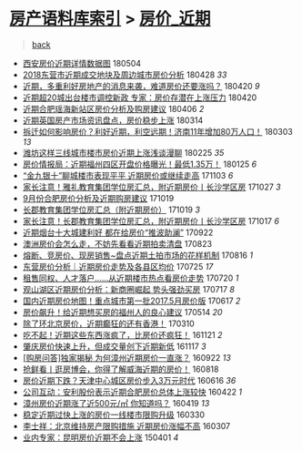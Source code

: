 [房产语料库索引](../../README.md)  > [房价_近期](房价_近期.md)
====
> [back](../README.md)

- [西安房价近期详情数据图](http://jkwz.applinzi.com/ittc/7099341161187771402.html#%E8%A5%BF%E5%AE%89%E6%88%BF%E4%BB%B7%E8%BF%91%E6%9C%9F%E8%AF%A6%E6%83%85%E6%95%B0%E6%8D%AE%E5%9B%BE) 180504  
- [2018东营市近期成交地块及周边城市房价分析](http://jkwz.applinzi.com/ittc/7097178938961036295.html#2018%E4%B8%9C%E8%90%A5%E5%B8%82%E8%BF%91%E6%9C%9F%E6%88%90%E4%BA%A4%E5%9C%B0%E5%9D%97%E5%8F%8A%E5%91%A8%E8%BE%B9%E5%9F%8E%E5%B8%82%E6%88%BF%E4%BB%B7%E5%88%86%E6%9E%90) 180428 *33* 
- [近期，多重利好房地产的消息来袭，难道房价还要涨吗？](http://jkwz.applinzi.com/ittc/7094028696124130311.html#%E8%BF%91%E6%9C%9F%EF%BC%8C%E5%A4%9A%E9%87%8D%E5%88%A9%E5%A5%BD%E6%88%BF%E5%9C%B0%E4%BA%A7%E7%9A%84%E6%B6%88%E6%81%AF%E6%9D%A5%E8%A2%AD%EF%BC%8C%E9%9A%BE%E9%81%93%E6%88%BF%E4%BB%B7%E8%BF%98%E8%A6%81%E6%B6%A8%E5%90%97%EF%BC%9F) 180420 *9* 
- [近期超20城出台楼市调控新政 专家：房价存潜在上涨压力](http://jkwz.applinzi.com/ittc/7093994458507117578.html#%E8%BF%91%E6%9C%9F%E8%B6%8520%E5%9F%8E%E5%87%BA%E5%8F%B0%E6%A5%BC%E5%B8%82%E8%B0%83%E6%8E%A7%E6%96%B0%E6%94%BF+%E4%B8%93%E5%AE%B6%EF%BC%9A%E6%88%BF%E4%BB%B7%E5%AD%98%E6%BD%9C%E5%9C%A8%E4%B8%8A%E6%B6%A8%E5%8E%8B%E5%8A%9B) 180420  
- [近期合肥瑶海新站区房价分析及购房建议](http://jkwz.applinzi.com/ittc/7088871576869274634.html#%E8%BF%91%E6%9C%9F%E5%90%88%E8%82%A5%E7%91%B6%E6%B5%B7%E6%96%B0%E7%AB%99%E5%8C%BA%E6%88%BF%E4%BB%B7%E5%88%86%E6%9E%90%E5%8F%8A%E8%B4%AD%E6%88%BF%E5%BB%BA%E8%AE%AE) 180406 *2* 
- [近期英国房产市场资讯盘点，房价稳步上涨](http://jkwz.applinzi.com/ittc/7080377962597975046.html#%E8%BF%91%E6%9C%9F%E8%8B%B1%E5%9B%BD%E6%88%BF%E4%BA%A7%E5%B8%82%E5%9C%BA%E8%B5%84%E8%AE%AF%E7%9B%98%E7%82%B9%EF%BC%8C%E6%88%BF%E4%BB%B7%E7%A8%B3%E6%AD%A5%E4%B8%8A%E6%B6%A8) 180314  
- [拆迁如何影响房价？利好近期，利空远期！济南11年增加80万人口！](http://jkwz.applinzi.com/ittc/7076085957457871888.html#%E6%8B%86%E8%BF%81%E5%A6%82%E4%BD%95%E5%BD%B1%E5%93%8D%E6%88%BF%E4%BB%B7%EF%BC%9F%E5%88%A9%E5%A5%BD%E8%BF%91%E6%9C%9F%EF%BC%8C%E5%88%A9%E7%A9%BA%E8%BF%9C%E6%9C%9F%EF%BC%81%E6%B5%8E%E5%8D%9711%E5%B9%B4%E5%A2%9E%E5%8A%A080%E4%B8%87%E4%BA%BA%E5%8F%A3%EF%BC%81) 180303 *13* 
- [潍坊这样三线城市楼市房价近期上涨浅谈漫聊](http://jkwz.applinzi.com/ittc/7074092569187582986.html#%E6%BD%8D%E5%9D%8A%E8%BF%99%E6%A0%B7%E4%B8%89%E7%BA%BF%E5%9F%8E%E5%B8%82%E6%A5%BC%E5%B8%82%E6%88%BF%E4%BB%B7%E8%BF%91%E6%9C%9F%E4%B8%8A%E6%B6%A8%E6%B5%85%E8%B0%88%E6%BC%AB%E8%81%8A) 180225 *35* 
- [房价情报局：近期福州四区开盘价格曝光！最低1.35万！](http://jkwz.applinzi.com/ittc/7062563160932746247.html#%E6%88%BF%E4%BB%B7%E6%83%85%E6%8A%A5%E5%B1%80%EF%BC%9A%E8%BF%91%E6%9C%9F%E7%A6%8F%E5%B7%9E%E5%9B%9B%E5%8C%BA%E5%BC%80%E7%9B%98%E4%BB%B7%E6%A0%BC%E6%9B%9D%E5%85%89%EF%BC%81%E6%9C%80%E4%BD%8E1.35%E4%B8%87%EF%BC%81) 180125 *6* 
- [“金九银十”聊城楼市表现平平 近期房价或继续走高](http://jkwz.applinzi.com/ittc/7031671209291416593.html#%E2%80%9C%E9%87%91%E4%B9%9D%E9%93%B6%E5%8D%81%E2%80%9D%E8%81%8A%E5%9F%8E%E6%A5%BC%E5%B8%82%E8%A1%A8%E7%8E%B0%E5%B9%B3%E5%B9%B3+%E8%BF%91%E6%9C%9F%E6%88%BF%E4%BB%B7%E6%88%96%E7%BB%A7%E7%BB%AD%E8%B5%B0%E9%AB%98) 171103 *6* 
- [家长注意！雅礼教育集团学位房汇总，附近期房价丨长沙学区房](http://jkwz.applinzi.com/ittc/7029079292766585873.html#%E5%AE%B6%E9%95%BF%E6%B3%A8%E6%84%8F%EF%BC%81%E9%9B%85%E7%A4%BC%E6%95%99%E8%82%B2%E9%9B%86%E5%9B%A2%E5%AD%A6%E4%BD%8D%E6%88%BF%E6%B1%87%E6%80%BB%EF%BC%8C%E9%99%84%E8%BF%91%E6%9C%9F%E6%88%BF%E4%BB%B7%E4%B8%A8%E9%95%BF%E6%B2%99%E5%AD%A6%E5%8C%BA%E6%88%BF) 171027 *3* 
- [9月份合肥房价分析及近期购房建议](http://jkwz.applinzi.com/ittc/7026130051807052816.html#9%E6%9C%88%E4%BB%BD%E5%90%88%E8%82%A5%E6%88%BF%E4%BB%B7%E5%88%86%E6%9E%90%E5%8F%8A%E8%BF%91%E6%9C%9F%E8%B4%AD%E6%88%BF%E5%BB%BA%E8%AE%AE) 171019  
- [长郡教育集团学位房汇总（附近期房价）](http://jkwz.applinzi.com/ittc/7026096810731521041.html#%E9%95%BF%E9%83%A1%E6%95%99%E8%82%B2%E9%9B%86%E5%9B%A2%E5%AD%A6%E4%BD%8D%E6%88%BF%E6%B1%87%E6%80%BB%EF%BC%88%E9%99%84%E8%BF%91%E6%9C%9F%E6%88%BF%E4%BB%B7%EF%BC%89) 171019 *3* 
- [家长注意！长郡教育集团学位房汇总，附近期房价丨长沙学区房](http://jkwz.applinzi.com/ittc/7025349633025508368.html#%E5%AE%B6%E9%95%BF%E6%B3%A8%E6%84%8F%EF%BC%81%E9%95%BF%E9%83%A1%E6%95%99%E8%82%B2%E9%9B%86%E5%9B%A2%E5%AD%A6%E4%BD%8D%E6%88%BF%E6%B1%87%E6%80%BB%EF%BC%8C%E9%99%84%E8%BF%91%E6%9C%9F%E6%88%BF%E4%BB%B7%E4%B8%A8%E9%95%BF%E6%B2%99%E5%AD%A6%E5%8C%BA%E6%88%BF) 171017 *6* 
- [近期烟台十大城建利好 都在给房价“推波助澜”](http://jkwz.applinzi.com/ittc/7016136566169404433.html#%E8%BF%91%E6%9C%9F%E7%83%9F%E5%8F%B0%E5%8D%81%E5%A4%A7%E5%9F%8E%E5%BB%BA%E5%88%A9%E5%A5%BD+%E9%83%BD%E5%9C%A8%E7%BB%99%E6%88%BF%E4%BB%B7%E2%80%9C%E6%8E%A8%E6%B3%A2%E5%8A%A9%E6%BE%9C%E2%80%9D) 170922  
- [澳洲房价会怎么走，不妨先看看近期拍卖清盘](http://jkwz.applinzi.com/ittc/7004938658225062929.html#%E6%BE%B3%E6%B4%B2%E6%88%BF%E4%BB%B7%E4%BC%9A%E6%80%8E%E4%B9%88%E8%B5%B0%EF%BC%8C%E4%B8%8D%E5%A6%A8%E5%85%88%E7%9C%8B%E7%9C%8B%E8%BF%91%E6%9C%9F%E6%8B%8D%E5%8D%96%E6%B8%85%E7%9B%98) 170823  
- [熔断、竞房价、现房销售~盘点近期土拍市场的花样机制](http://jkwz.applinzi.com/ittc/7002403182498808849.html#%E7%86%94%E6%96%AD%E3%80%81%E7%AB%9E%E6%88%BF%E4%BB%B7%E3%80%81%E7%8E%B0%E6%88%BF%E9%94%80%E5%94%AE%7E%E7%9B%98%E7%82%B9%E8%BF%91%E6%9C%9F%E5%9C%9F%E6%8B%8D%E5%B8%82%E5%9C%BA%E7%9A%84%E8%8A%B1%E6%A0%B7%E6%9C%BA%E5%88%B6) 170816 *1* 
- [东营房价分析｜近期房价走势及各县区均价](http://jkwz.applinzi.com/ittc/6994309725809017872.html#%E4%B8%9C%E8%90%A5%E6%88%BF%E4%BB%B7%E5%88%86%E6%9E%90%EF%BD%9C%E8%BF%91%E6%9C%9F%E6%88%BF%E4%BB%B7%E8%B5%B0%E5%8A%BF%E5%8F%8A%E5%90%84%E5%8E%BF%E5%8C%BA%E5%9D%87%E4%BB%B7) 170725 *17* 
- [租售同权、人才落户……从近期楼市热点看房价走势](http://jkwz.applinzi.com/ittc/6992479897375998992.html#%E7%A7%9F%E5%94%AE%E5%90%8C%E6%9D%83%E3%80%81%E4%BA%BA%E6%89%8D%E8%90%BD%E6%88%B7%E2%80%A6%E2%80%A6%E4%BB%8E%E8%BF%91%E6%9C%9F%E6%A5%BC%E5%B8%82%E7%83%AD%E7%82%B9%E7%9C%8B%E6%88%BF%E4%BB%B7%E8%B5%B0%E5%8A%BF) 170720 *1* 
- [观山湖区近期房价分析：新商圈崛起 势头强劲买房](http://jkwz.applinzi.com/ittc/6991195746962244625.html#%E8%A7%82%E5%B1%B1%E6%B9%96%E5%8C%BA%E8%BF%91%E6%9C%9F%E6%88%BF%E4%BB%B7%E5%88%86%E6%9E%90%EF%BC%9A%E6%96%B0%E5%95%86%E5%9C%88%E5%B4%9B%E8%B5%B7+%E5%8A%BF%E5%A4%B4%E5%BC%BA%E5%8A%B2%E4%B9%B0%E6%88%BF) 170717 *8* 
- [国内近期房价地图！重点城市第一批2017.5月房价版](http://jkwz.applinzi.com/ittc/6980233204609844228.html#%E5%9B%BD%E5%86%85%E8%BF%91%E6%9C%9F%E6%88%BF%E4%BB%B7%E5%9C%B0%E5%9B%BE%EF%BC%81%E9%87%8D%E7%82%B9%E5%9F%8E%E5%B8%82%E7%AC%AC%E4%B8%80%E6%89%B92017.5%E6%9C%88%E6%88%BF%E4%BB%B7%E7%89%88) 170617 *2* 
- [房价飙升！给近期想买房的福州人的良心建议](http://jkwz.applinzi.com/ittc/6966818325442069509.html#%E6%88%BF%E4%BB%B7%E9%A3%99%E5%8D%87%EF%BC%81%E7%BB%99%E8%BF%91%E6%9C%9F%E6%83%B3%E4%B9%B0%E6%88%BF%E7%9A%84%E7%A6%8F%E5%B7%9E%E4%BA%BA%E7%9A%84%E8%89%AF%E5%BF%83%E5%BB%BA%E8%AE%AE) 170514 *20* 
- [除了环北京房价，近期癫狂的还有香港！](http://jkwz.applinzi.com/ittc/6943449687020536836.html#%E9%99%A4%E4%BA%86%E7%8E%AF%E5%8C%97%E4%BA%AC%E6%88%BF%E4%BB%B7%EF%BC%8C%E8%BF%91%E6%9C%9F%E7%99%AB%E7%8B%82%E7%9A%84%E8%BF%98%E6%9C%89%E9%A6%99%E6%B8%AF%EF%BC%81) 170310  
- [吃不起！近期这些东西涨疯了，比房价还疯狂！](http://jkwz.applinzi.com/ittc/6902880459477746692.html#%E5%90%83%E4%B8%8D%E8%B5%B7%EF%BC%81%E8%BF%91%E6%9C%9F%E8%BF%99%E4%BA%9B%E4%B8%9C%E8%A5%BF%E6%B6%A8%E7%96%AF%E4%BA%86%EF%BC%8C%E6%AF%94%E6%88%BF%E4%BB%B7%E8%BF%98%E7%96%AF%E7%8B%82%EF%BC%81) 161121 *2* 
- [肇庆房价快速上升，但成交量创下近期新低](http://jkwz.applinzi.com/ittc/6901366579261867012.html#%E8%82%87%E5%BA%86%E6%88%BF%E4%BB%B7%E5%BF%AB%E9%80%9F%E4%B8%8A%E5%8D%87%EF%BC%8C%E4%BD%86%E6%88%90%E4%BA%A4%E9%87%8F%E5%88%9B%E4%B8%8B%E8%BF%91%E6%9C%9F%E6%96%B0%E4%BD%8E) 161117 *3* 
- [[购房问答]独家揭秘 为何漳州近期房价一直涨？](http://jkwz.applinzi.com/ittc/6880738352621421573.html#%5B%E8%B4%AD%E6%88%BF%E9%97%AE%E7%AD%94%5D%E7%8B%AC%E5%AE%B6%E6%8F%AD%E7%A7%98+%E4%B8%BA%E4%BD%95%E6%BC%B3%E5%B7%9E%E8%BF%91%E6%9C%9F%E6%88%BF%E4%BB%B7%E4%B8%80%E7%9B%B4%E6%B6%A8%EF%BC%9F) 160922 *13* 
- [抢鲜看丨逛房博会，你得了解威海近期的房价！](http://jkwz.applinzi.com/ittc/6867700019330810884.html#%E6%8A%A2%E9%B2%9C%E7%9C%8B%E4%B8%A8%E9%80%9B%E6%88%BF%E5%8D%9A%E4%BC%9A%EF%BC%8C%E4%BD%A0%E5%BE%97%E4%BA%86%E8%A7%A3%E5%A8%81%E6%B5%B7%E8%BF%91%E6%9C%9F%E7%9A%84%E6%88%BF%E4%BB%B7%EF%BC%81) 160818  
- [房价近期下跌？天津中心城区房价步入3万元时代](http://jkwz.applinzi.com/ittc/6844246068128384005.html#%E6%88%BF%E4%BB%B7%E8%BF%91%E6%9C%9F%E4%B8%8B%E8%B7%8C%EF%BC%9F%E5%A4%A9%E6%B4%A5%E4%B8%AD%E5%BF%83%E5%9F%8E%E5%8C%BA%E6%88%BF%E4%BB%B7%E6%AD%A5%E5%85%A53%E4%B8%87%E5%85%83%E6%97%B6%E4%BB%A3) 160616 *36* 
- [公司互动：安利股份表示近期合肥房价总体上涨较快](http://jkwz.applinzi.com/ittc/6823900161126171653.html#%E5%85%AC%E5%8F%B8%E4%BA%92%E5%8A%A8%EF%BC%9A%E5%AE%89%E5%88%A9%E8%82%A1%E4%BB%BD%E8%A1%A8%E7%A4%BA%E8%BF%91%E6%9C%9F%E5%90%88%E8%82%A5%E6%88%BF%E4%BB%B7%E6%80%BB%E4%BD%93%E4%B8%8A%E6%B6%A8%E8%BE%83%E5%BF%AB) 160422 *1* 
- [漳州房价近期涨了近500元/㎡ 你知道吗？](http://jkwz.applinzi.com/ittc/6822751829372699653.html#%E6%BC%B3%E5%B7%9E%E6%88%BF%E4%BB%B7%E8%BF%91%E6%9C%9F%E6%B6%A8%E4%BA%86%E8%BF%91500%E5%85%83%2F%E3%8E%A1+%E4%BD%A0%E7%9F%A5%E9%81%93%E5%90%97%EF%BC%9F) 160419 *13* 
- [稳定近期过快上涨的房价一线楼市限购升级](http://jkwz.applinzi.com/ittc/6815452008492303365.html#%E7%A8%B3%E5%AE%9A%E8%BF%91%E6%9C%9F%E8%BF%87%E5%BF%AB%E4%B8%8A%E6%B6%A8%E7%9A%84%E6%88%BF%E4%BB%B7%E4%B8%80%E7%BA%BF%E6%A5%BC%E5%B8%82%E9%99%90%E8%B4%AD%E5%8D%87%E7%BA%A7) 160330  
- [李士祥：北京维持房产限购措施 近期房价涨幅不高](http://jkwz.applinzi.com/ittc/6806818161219339268.html#%E6%9D%8E%E5%A3%AB%E7%A5%A5%EF%BC%9A%E5%8C%97%E4%BA%AC%E7%BB%B4%E6%8C%81%E6%88%BF%E4%BA%A7%E9%99%90%E8%B4%AD%E6%8E%AA%E6%96%BD+%E8%BF%91%E6%9C%9F%E6%88%BF%E4%BB%B7%E6%B6%A8%E5%B9%85%E4%B8%8D%E9%AB%98) 160307  
- [业内专家：昆明房价近期不会上涨](http://jkwz.applinzi.com/ittc/547650611396610947.html#%E4%B8%9A%E5%86%85%E4%B8%93%E5%AE%B6%EF%BC%9A%E6%98%86%E6%98%8E%E6%88%BF%E4%BB%B7%E8%BF%91%E6%9C%9F%E4%B8%8D%E4%BC%9A%E4%B8%8A%E6%B6%A8) 150401 *4* 
